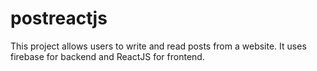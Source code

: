 # postreactjs
This project allows users to write and read posts from a website. It uses firebase for backend and ReactJS for frontend. 
